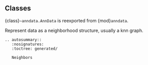 ## Classes

{class}`~anndata.AnnData` is reexported from {mod}`anndata`.

Represent data as a neighborhood structure, usually a knn graph.

```{eval-rst}
.. autosummary::
   :nosignatures:
   :toctree: generated/

   Neighbors

```
